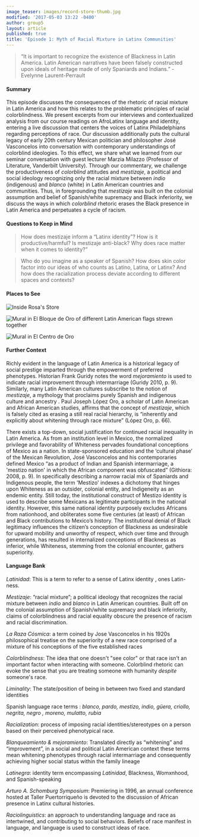 ```yaml
---
image_teaser: images/record-store-thumb.jpg
modified: '2017-05-03 13:22 -0400'
author: group5
layout: article
published: true
title: 'Episode 1: Myth of Racial Mixture in Latinx Communities'
---
```

> “It is important to recognize the existence of Blackness in Latin America. Latin American narratives have been falsely constructed upon ideals of heritage made of only Spaniards and Indians.” - Evelynne Laurent-Perrault

#### Summary

This episode discusses the consequences of the rhetoric of racial mixture in Latin America and how this relates to the problematic principles of racial colorblindness. We present excerpts from our interviews and contextualized analysis from our course readings on AfroLatinx language and identity, entering a live discussion that centers the voices of Latinx Philadelphians regarding perceptions of race. Our discussion additionally puts the cultural legacy of early 20th century Mexican politician and philosopher José Vasconcelos into conversation with contemporary understandings of colorblind ideologies. To this effect, we share what we learned from our seminar conversation with guest lecturer Marzia Milazzo (Professor of Literature, Vanderbilt University). Through our commentary, we challenge the productiveness of *colorblind* attitudes and *mestizaje*, a political and social ideology recognizing only the racial mixture between *indio* (indigenous) and *blanco* (white) in Latin American countries and communities. Thus, in foregrounding that *mestizaje* was built on the colonial assumption and belief of Spanish/white supremacy and Black inferiority, we discuss the ways in which *colorblind* rhetoric erases the Black presence in Latin America and perpetuates a cycle of racism. 

#### Questions to Keep in Mind

> How does mestizaje inform a “Latinx identity”? How is it productive/harmful? Is mestizaje anti-black? Why does race matter when it comes to identity?” 

>Who do you imagine as a speaker of Spanish? How does skin color factor into our ideas of who counts as Latino, Latina, or Latinx? And how does the racialization process deviate according to different spaces and contexts?


#### Places to See

![Inside Rosa's Store]({{site.url}}/images/IMG_0982.JPG)

![Mural in El Bloque de Oro of different Latin American flags strewn together]({{site.url}}/images/20170213_160538.jpg)

![Mural in El Centro de Oro ]({{site.url}}/images/file_002.jpg)

#### Further Context

Richly evident in the language of Latin America is a historical legacy of social prestige imparted through the empowerment of preferred phenotypes. Historian Frank Guridy notes the word *mejoramiento* is used to indicate racial improvement through intermarriage (Guridy 2010, p. 9). Similarly, many Latin American cultures subscribe to the notion of *mestizaje*, a mythology that proclaims <span class="soundcite" data-url="{{ site.audio }}Evelynne_No_country_without_Africans.mp3" data-start="00000" data-end="25000" data-plays="1"> purely Spanish and indigenous culture and ancestry </span>. Paul Joseph López Oro, a scholar of Latin American and African American studies, affirms that the concept of *mestizaje*, which is falsely cited as erasing a still real racial hierarchy, is “inherently and explicitly about whitening through race mixture” (López Oro, p. 66).

There exists a top-down, social justification for continued racial inequality in Latin America. As from an institution level in Mexico, the normalized privilege and favorability of Whiteness pervades foundational conceptions of Mexico as a nation. In state-sponsored education and the ‘cultural phase’ of the Mexican Revolution, <span class="soundcite" data-url="{{ site.audio }}Evelyne_It_is_important_to_recognize.mp3" data-start="00000" data-end="43000" data-plays="1"> José Vasconcelos and his contemporaries defined Mexico “as a product of Indian and Spanish intermarriage, a 'mestizo nation' in which the African component was obfuscated” </span> (Githiora: 2008, p. 9). In specifically describing a narrow racial mix of Spaniards and Indigenous people, the term 'Mestizo' indexes a dichotomy that hinges upon Whiteness as an outsider, colonial entity, and Indigeneity as an endemic entity. Still today, the institutional construct of Mestizo identity is used to describe some Mexicans as legitimate participants in the national identity. However, this same national identity purposely excludes Africans from nationhood, and obliterates some five centuries (at least) of African and Black contributions to Mexico’s history. The institutional denial of Black legitimacy influences the citizen’s conception of Blackness as undesirable for upward mobility and unworthy of respect, which over time and through generations, has resulted in internalized conceptions of Blackness as inferior, while Whiteness, stemming from the colonial encounter, gathers superiority.



#### Language Bank

*Latinidad*: This is a term to refer to a sense of <span class="soundcite" data-url="{{ site.audio }}RosaRivera.mp3" data-start="70000" data-end="84000" data-plays="1"> Latinx identity </span>, ones Latin-ness.


*Mestizaje*: “racial mixture”; a political ideology that recognizes the racial mixture between *indio* and *blanco* in Latin American countries. Built off on the colonial assumption of Spanish/white supremacy and black inferiority, claims of colorblindness and racial equality obscure the presence of racism and racial discrimination. 

*La Raza Cósmica*: a term coined by Jose Vasconcelos in his 1920s philosophical treatise on the superiority of a new race comprised of a mixture of his conceptions of the five established races

*Colorblindness*: The idea that one doesn't "see color" or that race isn't an important factor when interacting with someone. Colorblind rhetoric can evoke the sense that you are treating someone with humanity *despite* someone's race.

*Liminality*: The state/position of being in between two fixed and standard identities

<span class="soundcite" data-url="{{ site.audio }}Rosalyn.mp3" data-start="1134000" data-end="1154000" data-plays="1"> Spanish language race terms </span>: *blanco, pardo, mestizo, indio, güera, criollo, negrita,* <span class="soundcite" data-url="{{ site.audio }}Me_Gritaron_Negra.mp3" data-start="148000" data-end="160000" data-plays="1">*negro*</span> *, moreno, mulatto,* *rubia*

*Racialization*: process of imposing racial identities/stereotypes on a person based on their perceived phenotypical race.

*Blanqueamiento & mejoramiento*: Translated directly as “whitening” and “improvement”, in a social and political Latin American context these terms mean whitening phenotypes through racial intermarriage and consequently achieving higher social status within the family lineage

*Latinegra*: identity term encompassing *Latinidad*, Blackness, Womxnhood, and Spanish-speaking

*Arturo A. Schomburg Symposium*: Premiering in 1996, an annual conference  hosted at Taller Puertorriqueño is devoted to the discussion of <span class="soundcite" data-url="{{ site.audio }}Evelynne_the_erasure_issue_at_stake.mp3" data-start="00000" data-end="12000" data-plays="1"> African presence in Latinx cultural histories.</span>

*Raciolinguistics*: an approach to understanding language and race as intertwined, and contributing to social behaviors. Beliefs of race manifest in language, and language is used to construct ideas of race.
